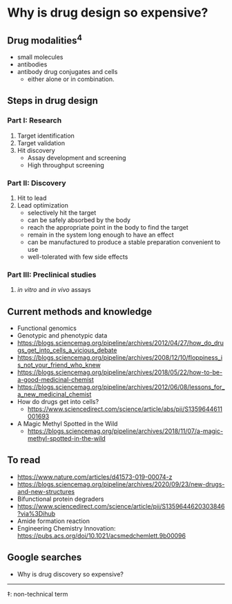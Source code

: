 # Why is drug design so expensive?

## Drug modalities<sup>4</sup>
- small molecules
- antibodies
- antibody drug conjugates and cells
  - either alone or in combination.

## Steps in drug design

### Part I: Research
1. Target identification
2. Target validation
3. Hit discovery
    - Assay development and screening
    - High throughput screening

### Part II: Discovery
1. Hit to lead
2. Lead optimization
    - selectively hit the target
    - can be safely absorbed by the body
    - reach the appropriate point in the body to find the target
    - remain in the system long enough to have an effect
    - can be manufactured to produce a stable preparation convenient to use
    - well-tolerated with few side effects

### Part III: Preclinical studies
1. _in vitro_ and _in vivo_ assays

## Current methods and knowledge
- Functional genomics
- Genotypic and phenotypic data
- https://blogs.sciencemag.org/pipeline/archives/2012/04/27/how_do_drugs_get_into_cells_a_vicious_debate
- https://blogs.sciencemag.org/pipeline/archives/2008/12/10/floppiness_is_not_your_friend_who_knew
- https://blogs.sciencemag.org/pipeline/archives/2018/05/22/how-to-be-a-good-medicinal-chemist
- https://blogs.sciencemag.org/pipeline/archives/2012/06/08/lessons_for_a_new_medicinal_chemist
- How do drugs get into cells?
  - https://www.sciencedirect.com/science/article/abs/pii/S1359644611001693
- A Magic Methyl Spotted in the Wild
  - https://blogs.sciencemag.org/pipeline/archives/2018/11/07/a-magic-methyl-spotted-in-the-wild

## To read
- https://www.nature.com/articles/d41573-019-00074-z
- https://blogs.sciencemag.org/pipeline/archives/2020/09/23/new-drugs-and-new-structures
- Bifunctional protein degraders
- https://www.sciencedirect.com/science/article/pii/S1359644620303846?via%3Dihub
- Amide formation reaction
- Engineering Chemistry Innovation: https://pubs.acs.org/doi/10.1021/acsmedchemlett.9b00096

## Google searches
- Why is drug discovery so expensive?

---

‡: non-technical term
